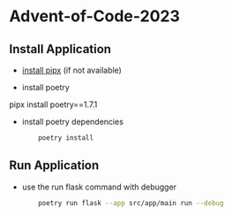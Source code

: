 # Advent-of-Code-2023

## Install Application

- [install pipx](https://github.com/pypa/pipx) (if not available)

- install poetry

pipx install poetry==1.7.1

- install poetry dependencies

    ```bash
        poetry install
    ```

## Run Application

- use the run flask command with debugger

    ```bash
        poetry run flask --app src/app/main run --debug
    ```
